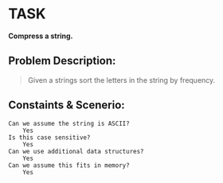 # TASK

**Compress a string.**

## Problem Description:
>Given a strings sort the letters in the string by frequency.

## Constaints & Scenerio:
    Can we assume the string is ASCII?
        Yes
    Is this case sensitive?
        Yes
    Can we use additional data structures?
        Yes
    Can we assume this fits in memory?
        Yes